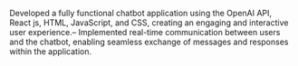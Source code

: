  Developed a fully functional chatbot application using the OpenAI API, React js, HTML, JavaScript, and CSS,
 creating an engaging and interactive user experience.– Implemented real-time communication between users and the chatbot, enabling seamless exchange of messages
 and responses within the application.
